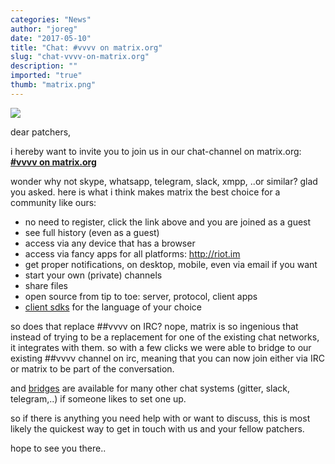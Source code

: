 ```yaml
---
categories: "News"
author: "joreg"
date: "2017-05-10"
title: "Chat: #vvvv on matrix.org"
slug: "chat-vvvv-on-matrix.org"
description: ""
imported: "true"
thumb: "matrix.png"
---
```



![](matrix.png)

dear patchers,

i hereby want to invite you to join us in our chat-channel on matrix.org:
 **[#vvvv on matrix.org](https://riot.im/app/#/room/#vvvv:matrix.org)**

wonder why not skype, whatsapp, telegram, slack, xmpp, ..or similar? glad you asked. here is what i think makes matrix the best choice for a community like ours:

- no need to register, click the link above and you are joined as a guest
- see full history (even as a guest)
- access via any device that has a browser
- access via fancy apps for all platforms: http://riot.im
- get proper notifications, on desktop, mobile, even via email if you want
- start your own (private) channels
- share files
- open source from tip to toe: server, protocol, client apps
- [client sdks](http://matrix.org/docs/projects/try-matrix-now.html#client-sdks) for the language of your choice

so does that replace ##vvvv on IRC? 
nope, matrix is so ingenious that instead of trying to be a replacement for one of the existing chat networks, it integrates with them. so with a few clicks we were able to bridge to our existing ##vvvv channel on irc, meaning that you can now join either via IRC or matrix to be part of the conversation. 

and [bridges](http://matrix.org/docs/projects/try-matrix-now.html#application-services) are available for many other chat systems (gitter, slack, telegram,..) if someone likes to set one up. 

so if there is anything you need help with or want to discuss, this is most likely the quickest way to get in touch with us and your fellow patchers.

hope to see you there..
